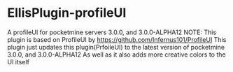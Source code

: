 # EllisPlugin-profileUI
A profileUI for pocketmine servers 3.0.0, and 3.0.0-ALPHA12
NOTE: This plugin is based on ProfileUI by https://github.com/Infernus101/ProfileUI
This plugin just updates this plugin(PrfoileUI) to the latest version of pocketmine 3.0.0, and 3.0.0-ALPHA12
As well as it also adds more creative colors to the UI itself
